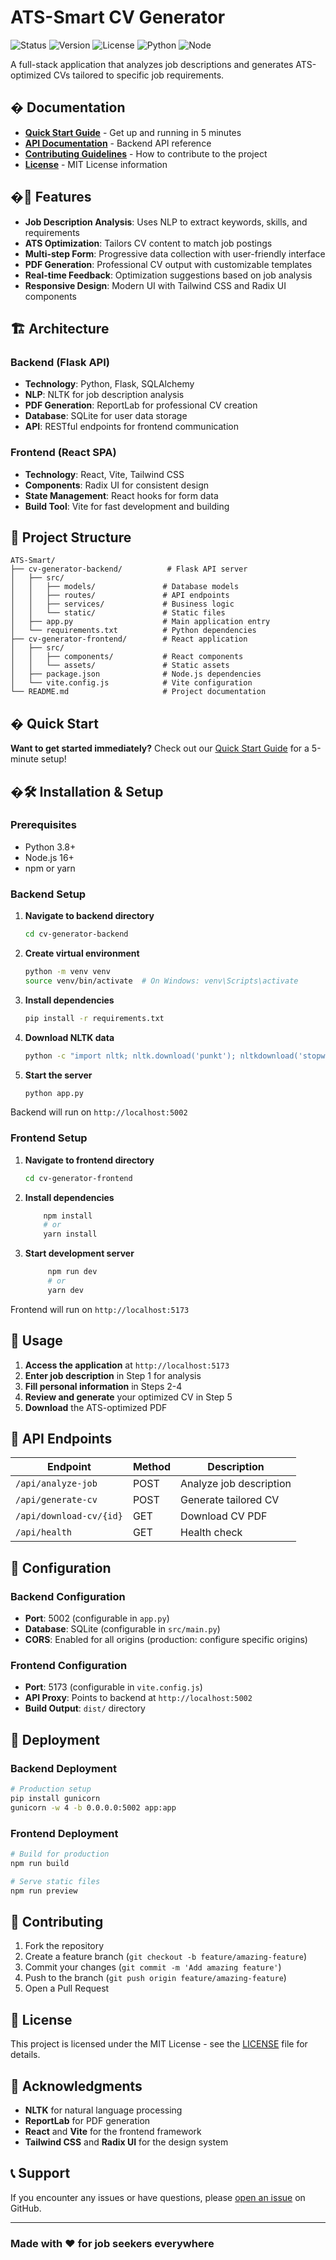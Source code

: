 # ATS-Smart CV Generator

![Status](https://img.shields.io/badge/status-active-brightgreen)
![Version](https://img.shields.io/badge/version-1.0.0-blue)
![License](https://img.shields.io/badge/license-MIT-green)
![Python](https://img.shields.io/badge/python-3.8+-blue)
![Node](https://img.shields.io/badge/node-16+-green)

A full-stack application that analyzes job descriptions and generates ATS-optimized CVs tailored to specific job requirements.

## � Documentation

- **[Quick Start Guide](QUICK_START.md)** - Get up and running in 5 minutes
- **[API Documentation](#-api-endpoints)** - Backend API reference
- **[Contributing Guidelines](#-contributing)** - How to contribute to the project
- **[License](LICENSE)** - MIT License information

## �🚀 Features

- **Job Description Analysis**: Uses NLP to extract keywords, skills, and requirements
- **ATS Optimization**: Tailors CV content to match job postings
- **Multi-step Form**: Progressive data collection with user-friendly interface
- **PDF Generation**: Professional CV output with customizable templates
- **Real-time Feedback**: Optimization suggestions based on job analysis
- **Responsive Design**: Modern UI with Tailwind CSS and Radix UI components

## 🏗️ Architecture

### Backend (Flask API)

- **Technology**: Python, Flask, SQLAlchemy
- **NLP**: NLTK for job description analysis
- **PDF Generation**: ReportLab for professional CV creation
- **Database**: SQLite for user data storage
- **API**: RESTful endpoints for frontend communication

### Frontend (React SPA)

- **Technology**: React, Vite, Tailwind CSS
- **Components**: Radix UI for consistent design
- **State Management**: React hooks for form data
- **Build Tool**: Vite for fast development and building

## 📁 Project Structure

```text
ATS-Smart/
├── cv-generator-backend/          # Flask API server
│   ├── src/
│   │   ├── models/               # Database models
│   │   ├── routes/               # API endpoints
│   │   ├── services/             # Business logic
│   │   └── static/               # Static files
│   ├── app.py                    # Main application entry
│   └── requirements.txt          # Python dependencies
├── cv-generator-frontend/        # React application
│   ├── src/
│   │   ├── components/           # React components
│   │   └── assets/               # Static assets
│   ├── package.json              # Node.js dependencies
│   └── vite.config.js            # Vite configuration
└── README.md                     # Project documentation
```

## � Quick Start

**Want to get started immediately?** Check out our [Quick Start Guide](QUICK_START.md) for a 5-minute setup!

## �🛠️ Installation & Setup

### Prerequisites

- Python 3.8+
- Node.js 16+
- npm or yarn

### Backend Setup

1. **Navigate to backend directory**

    ```bash
    cd cv-generator-backend
    ```

2. **Create virtual environment**

    ```bash
    python -m venv venv
    source venv/bin/activate  # On Windows: venv\Scripts\activate
    ```

3. **Install dependencies**

    ```bash
    pip install -r requirements.txt
    ```

4. **Download NLTK data**

    ```bash
    python -c "import nltk; nltk.download('punkt'); nltkdownload('stopwords'); nltk.download('punkt_tab'); nltkdownload('averaged_perceptron_tagger')"
    ```

5. **Start the server**

    ```bash
    python app.py
    ```

Backend will run on `http://localhost:5002`

### Frontend Setup

1. **Navigate to frontend directory**

    ```bash
    cd cv-generator-frontend
    ```

2. **Install dependencies**

    ```bash
        npm install
        # or
        yarn install
    ```

3. **Start development server**

   ```bash
        npm run dev
        # or
        yarn dev
   ```

Frontend will run on `http://localhost:5173`

## 🔄 Usage

1. **Access the application** at `http://localhost:5173`
2. **Enter job description** in Step 1 for analysis
3. **Fill personal information** in Steps 2-4
4. **Review and generate** your optimized CV in Step 5
5. **Download** the ATS-optimized PDF

## 📡 API Endpoints

| Endpoint | Method | Description |
|----------|--------|-------------|
| `/api/analyze-job` | POST | Analyze job description |
| `/api/generate-cv` | POST | Generate tailored CV |
| `/api/download-cv/{id}` | GET | Download CV PDF |
| `/api/health` | GET | Health check |

## 🔧 Configuration

### Backend Configuration

- **Port**: 5002 (configurable in `app.py`)
- **Database**: SQLite (configurable in `src/main.py`)
- **CORS**: Enabled for all origins (production: configure specific origins)

### Frontend Configuration

- **Port**: 5173 (configurable in `vite.config.js`)
- **API Proxy**: Points to backend at `http://localhost:5002`
- **Build Output**: `dist/` directory

## 🚀 Deployment

### Backend Deployment

```bash
# Production setup
pip install gunicorn
gunicorn -w 4 -b 0.0.0.0:5002 app:app
```

### Frontend Deployment

```bash
# Build for production
npm run build

# Serve static files
npm run preview
```

## 🤝 Contributing

1. Fork the repository
2. Create a feature branch (`git checkout -b feature/amazing-feature`)
3. Commit your changes (`git commit -m 'Add amazing feature'`)
4. Push to the branch (`git push origin feature/amazing-feature`)
5. Open a Pull Request

## 📄 License

This project is licensed under the MIT License - see the [LICENSE](LICENSE) file for details.

## 🙏 Acknowledgments

- **NLTK** for natural language processing
- **ReportLab** for PDF generation
- **React** and **Vite** for the frontend framework
- **Tailwind CSS** and **Radix UI** for the design system

## 📞 Support

If you encounter any issues or have questions, please [open an issue](https://github.com/yourusername/ats-smart/issues) on GitHub.

---

### Made with ❤️ for job seekers everywhere


